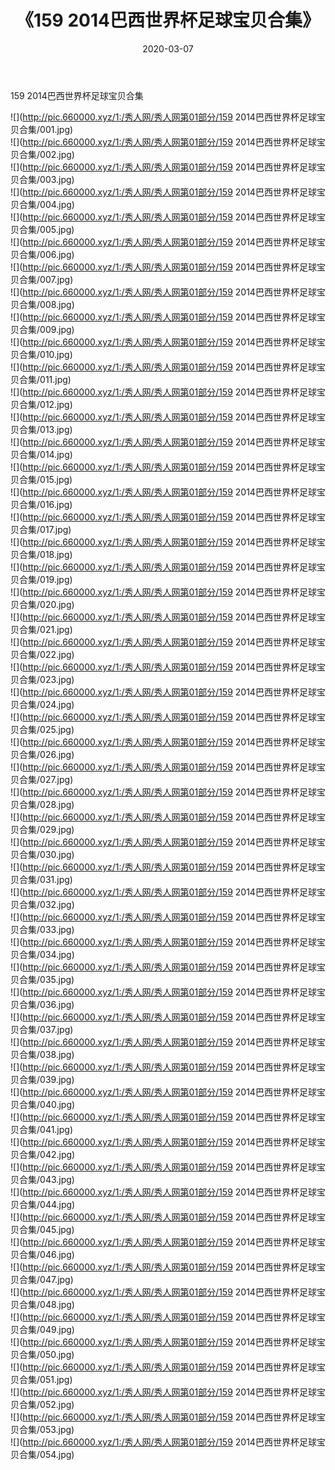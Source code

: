 ﻿---
layout: post
title:  《159 2014巴西世界杯足球宝贝合集》
date:   2020-03-07
img: http://pic.660000.xyz/1:/秀人网/秀人网第01部分/159 2014巴西世界杯足球宝贝合集/000.jpg
categories: [美女, 清纯, 唯美]
---

159 2014巴西世界杯足球宝贝合集

  ![](http://pic.660000.xyz/1:/秀人网/秀人网第01部分/159 2014巴西世界杯足球宝贝合集/001.jpg) <br> ![](http://pic.660000.xyz/1:/秀人网/秀人网第01部分/159 2014巴西世界杯足球宝贝合集/002.jpg) <br> ![](http://pic.660000.xyz/1:/秀人网/秀人网第01部分/159 2014巴西世界杯足球宝贝合集/003.jpg) <br> ![](http://pic.660000.xyz/1:/秀人网/秀人网第01部分/159 2014巴西世界杯足球宝贝合集/004.jpg) <br> ![](http://pic.660000.xyz/1:/秀人网/秀人网第01部分/159 2014巴西世界杯足球宝贝合集/005.jpg) <br> ![](http://pic.660000.xyz/1:/秀人网/秀人网第01部分/159 2014巴西世界杯足球宝贝合集/006.jpg) <br> ![](http://pic.660000.xyz/1:/秀人网/秀人网第01部分/159 2014巴西世界杯足球宝贝合集/007.jpg) <br> ![](http://pic.660000.xyz/1:/秀人网/秀人网第01部分/159 2014巴西世界杯足球宝贝合集/008.jpg) <br> ![](http://pic.660000.xyz/1:/秀人网/秀人网第01部分/159 2014巴西世界杯足球宝贝合集/009.jpg) <br> ![](http://pic.660000.xyz/1:/秀人网/秀人网第01部分/159 2014巴西世界杯足球宝贝合集/010.jpg) <br> ![](http://pic.660000.xyz/1:/秀人网/秀人网第01部分/159 2014巴西世界杯足球宝贝合集/011.jpg) <br> ![](http://pic.660000.xyz/1:/秀人网/秀人网第01部分/159 2014巴西世界杯足球宝贝合集/012.jpg) <br> ![](http://pic.660000.xyz/1:/秀人网/秀人网第01部分/159 2014巴西世界杯足球宝贝合集/013.jpg) <br> ![](http://pic.660000.xyz/1:/秀人网/秀人网第01部分/159 2014巴西世界杯足球宝贝合集/014.jpg) <br> ![](http://pic.660000.xyz/1:/秀人网/秀人网第01部分/159 2014巴西世界杯足球宝贝合集/015.jpg) <br> ![](http://pic.660000.xyz/1:/秀人网/秀人网第01部分/159 2014巴西世界杯足球宝贝合集/016.jpg) <br> ![](http://pic.660000.xyz/1:/秀人网/秀人网第01部分/159 2014巴西世界杯足球宝贝合集/017.jpg) <br> ![](http://pic.660000.xyz/1:/秀人网/秀人网第01部分/159 2014巴西世界杯足球宝贝合集/018.jpg) <br> ![](http://pic.660000.xyz/1:/秀人网/秀人网第01部分/159 2014巴西世界杯足球宝贝合集/019.jpg) <br> ![](http://pic.660000.xyz/1:/秀人网/秀人网第01部分/159 2014巴西世界杯足球宝贝合集/020.jpg) <br> ![](http://pic.660000.xyz/1:/秀人网/秀人网第01部分/159 2014巴西世界杯足球宝贝合集/021.jpg) <br> ![](http://pic.660000.xyz/1:/秀人网/秀人网第01部分/159 2014巴西世界杯足球宝贝合集/022.jpg) <br> ![](http://pic.660000.xyz/1:/秀人网/秀人网第01部分/159 2014巴西世界杯足球宝贝合集/023.jpg) <br> ![](http://pic.660000.xyz/1:/秀人网/秀人网第01部分/159 2014巴西世界杯足球宝贝合集/024.jpg) <br> ![](http://pic.660000.xyz/1:/秀人网/秀人网第01部分/159 2014巴西世界杯足球宝贝合集/025.jpg) <br> ![](http://pic.660000.xyz/1:/秀人网/秀人网第01部分/159 2014巴西世界杯足球宝贝合集/026.jpg) <br> ![](http://pic.660000.xyz/1:/秀人网/秀人网第01部分/159 2014巴西世界杯足球宝贝合集/027.jpg) <br> ![](http://pic.660000.xyz/1:/秀人网/秀人网第01部分/159 2014巴西世界杯足球宝贝合集/028.jpg) <br> ![](http://pic.660000.xyz/1:/秀人网/秀人网第01部分/159 2014巴西世界杯足球宝贝合集/029.jpg) <br> ![](http://pic.660000.xyz/1:/秀人网/秀人网第01部分/159 2014巴西世界杯足球宝贝合集/030.jpg) <br> ![](http://pic.660000.xyz/1:/秀人网/秀人网第01部分/159 2014巴西世界杯足球宝贝合集/031.jpg) <br> ![](http://pic.660000.xyz/1:/秀人网/秀人网第01部分/159 2014巴西世界杯足球宝贝合集/032.jpg) <br> ![](http://pic.660000.xyz/1:/秀人网/秀人网第01部分/159 2014巴西世界杯足球宝贝合集/033.jpg) <br> ![](http://pic.660000.xyz/1:/秀人网/秀人网第01部分/159 2014巴西世界杯足球宝贝合集/034.jpg) <br> ![](http://pic.660000.xyz/1:/秀人网/秀人网第01部分/159 2014巴西世界杯足球宝贝合集/035.jpg) <br> ![](http://pic.660000.xyz/1:/秀人网/秀人网第01部分/159 2014巴西世界杯足球宝贝合集/036.jpg) <br> ![](http://pic.660000.xyz/1:/秀人网/秀人网第01部分/159 2014巴西世界杯足球宝贝合集/037.jpg) <br> ![](http://pic.660000.xyz/1:/秀人网/秀人网第01部分/159 2014巴西世界杯足球宝贝合集/038.jpg) <br> ![](http://pic.660000.xyz/1:/秀人网/秀人网第01部分/159 2014巴西世界杯足球宝贝合集/039.jpg) <br> ![](http://pic.660000.xyz/1:/秀人网/秀人网第01部分/159 2014巴西世界杯足球宝贝合集/040.jpg) <br> ![](http://pic.660000.xyz/1:/秀人网/秀人网第01部分/159 2014巴西世界杯足球宝贝合集/041.jpg) <br> ![](http://pic.660000.xyz/1:/秀人网/秀人网第01部分/159 2014巴西世界杯足球宝贝合集/042.jpg) <br> ![](http://pic.660000.xyz/1:/秀人网/秀人网第01部分/159 2014巴西世界杯足球宝贝合集/043.jpg) <br> ![](http://pic.660000.xyz/1:/秀人网/秀人网第01部分/159 2014巴西世界杯足球宝贝合集/044.jpg) <br> ![](http://pic.660000.xyz/1:/秀人网/秀人网第01部分/159 2014巴西世界杯足球宝贝合集/045.jpg) <br> ![](http://pic.660000.xyz/1:/秀人网/秀人网第01部分/159 2014巴西世界杯足球宝贝合集/046.jpg) <br> ![](http://pic.660000.xyz/1:/秀人网/秀人网第01部分/159 2014巴西世界杯足球宝贝合集/047.jpg) <br> ![](http://pic.660000.xyz/1:/秀人网/秀人网第01部分/159 2014巴西世界杯足球宝贝合集/048.jpg) <br> ![](http://pic.660000.xyz/1:/秀人网/秀人网第01部分/159 2014巴西世界杯足球宝贝合集/049.jpg) <br> ![](http://pic.660000.xyz/1:/秀人网/秀人网第01部分/159 2014巴西世界杯足球宝贝合集/050.jpg) <br> ![](http://pic.660000.xyz/1:/秀人网/秀人网第01部分/159 2014巴西世界杯足球宝贝合集/051.jpg) <br> ![](http://pic.660000.xyz/1:/秀人网/秀人网第01部分/159 2014巴西世界杯足球宝贝合集/052.jpg) <br> ![](http://pic.660000.xyz/1:/秀人网/秀人网第01部分/159 2014巴西世界杯足球宝贝合集/053.jpg) <br> ![](http://pic.660000.xyz/1:/秀人网/秀人网第01部分/159 2014巴西世界杯足球宝贝合集/054.jpg) <br>